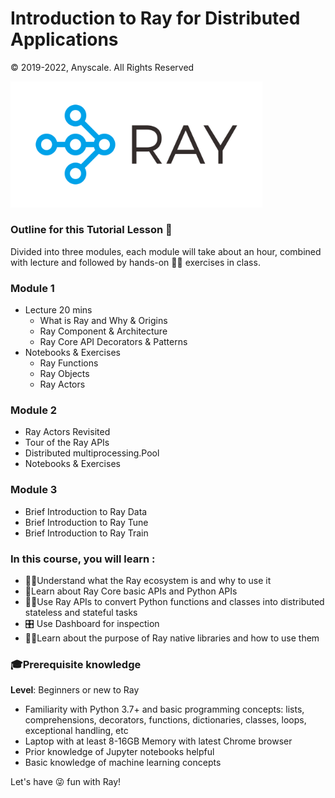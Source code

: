 # Introduction to Ray for Distributed Applications 

© 2019-2022, Anyscale. All Rights Reserved

<img src ="images/ray-logo.png" width="80%" height="40%">

### Outline for this Tutorial Lesson 📖

Divided into three modules, each module will take about an hour, combined with lecture and followed by 
hands-on 👩‍💻 exercises in class.

### Module 1 
 * Lecture 20 mins
   * What is Ray and Why & Origins
   * Ray Component & Architecture
   * Ray Core API Decorators & Patterns
 * Notebooks & Exercises 
    * Ray Functions
    * Ray Objects
    * Ray Actors
   
### Module 2
   * Ray Actors Revisited
   * Tour of the Ray APIs
   * Distributed multiprocessing.Pool
   * Notebooks & Exercises 

### Module 3
   * Brief Introduction to Ray Data
   * Brief Introduction to Ray Tune
   * Brief Introduction to Ray Train

### In this course, you will learn :
  * 👩‍💻Understand what the Ray ecosystem is and why to use it
  * 📖Learn about Ray Core basic APIs and Python APIs
  * 🧑‍💻Use Ray APIs to convert Python functions and classes into distributed stateless and stateful tasks
  * 🎛 Use Dashboard for inspection
  * 🧑‍💻Learn about the purpose of Ray native libraries and how to use them

### 🎓Prerequisite knowledge ###
**Level**: Beginners or new to Ray

 * Familiarity with Python 3.7+ and basic programming concepts: lists, comprehensions, decorators, functions, dictionaries, classes, loops, exceptional handling, etc
 * Laptop with at least 8-16GB Memory with latest Chrome browser
 * Prior knowledge of Jupyter notebooks helpful
 * Basic knowledge of machine learning concepts

Let's have 😜 fun with Ray! 


